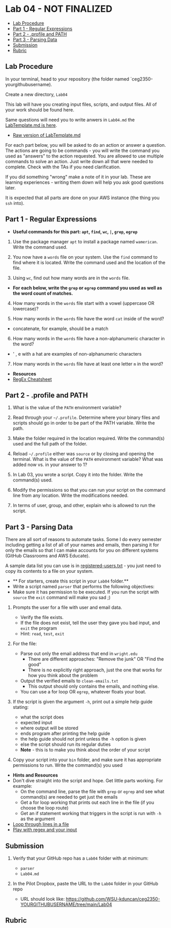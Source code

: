 # Lab 04 - NOT FINALIZED

- [Lab Procedure](#Lab-Procedure)
- [Part 1 - Regular Expressions](#Part-1---Regular-Expressions)
- [Part 2 - .profile and PATH](#Part-2---.profile-and-PATH)
- [Part 3 - Parsing Data](#Part-3---Parsing-Data)
- [Submission](#Submission)
- [Rubric](#Rubric)

## Lab Procedure

In your terminal, head to your repository (the folder named `ceg2350-yourgithubusername).

Create a new directory, `Lab04`

This lab will have you creating input files, scripts, and output files.  All of your work should be found here.

Same questions will need you to write anwers in `Lab04.md` the [LabTemplate.md is here](LabTemplate.md).
   - [Raw version of LabTemplate.md](https://raw.githubusercontent.com/pattonsgirl/Fall2021-CEG2350/main/Labs/Lab04/LabTemplate.md)

For each part below, you will be asked to do an action or answer a question.  The actions are going to be commands - you will write the command you used as "answers" to the action requested.  You are allowed to use multiple commands to solve an action.  Just write down all that were needed to complete.  Check with the TAs if you need clarification.

If you did something "wrong" make a note of it in your lab. These are learning experiences - writing them down will help you ask good questions later. 

It is expected that all parts are done on your AWS instance (the thing you `ssh` into).

## Part 1 - Regular Expressions

- **Useful commands for this part: `apt`, `find`, `wc`, `|`, `grep`, `egrep`**

1. Use the package manager `apt` to install a package named `wamerican`. Write the command used.

2. You now have a `words` file on your system.  Use the `find` command to find where it is located.  Write the command used and the location of the file.

3. Using `wc`, find out how many words are in the `words` file.

- **For each below, write the `grep` or `egrep` command you used as well as the word count of matches.**

4. How many words in the `words` file start with a vowel (uppercase OR lowercase)?

5. How many words in the `words` file have the word `cat` inside of the word?
  - concatenate, for example, should be a match

6. How many words in the `words` file have a non-alphanumeric character in the word?
  - ' , e with a hat are examples of non-alphanumeric characters

7. How many words in the `words` file have at least one letter `m` in the word?

- **Resources**
- [RegEx Cheatsheet](http://web.mit.edu/hackl/www/lab/turkshop/slides/regex-cheatsheet.pdf)

## Part 2 - .profile and PATH 

1. What is the value of the `PATH` environment variable?

2. Read through your `~/.profile`.  Determine where your binary files and scripts should go in order to be part of the PATH variable.  Write the path.

3. Make the folder required in the location required.  Write the command(s) used and the full path of the folder.

4. Reload `~/.profile` either was `source` or by closing and opening the terminal.  What is the value of the `PATH` environment variable?  What was added now vs. in your answer to 1?

5. In Lab 03, you wrote a script.  Copy it into the folder.  Write the command(s) used.

6. Modify the permissions so that you can run your script on the command line from any location.  Write the modifications needed.  

7. In terms of user, group, and other, explain who is allowed to run the script.

## Part 3 - Parsing Data

There are all sort of reasons to automate tasks.  Some I do every semester including getting a list of all of your names and emails, then parsing it for only the emails so that I can make accounts for you on different systems (GitHub Classrooms and AWS Educate).  

A sample data list you can use is in [registered-users.txt](registered-users.txt) - you just need to copy its contents to a file on your system.

- ** For starters, create this script in your `Lab04` folder.**
- Write a script named `parser` that performs the following objectives:
- Make sure it has permission to be executed.  If you run the script with `source` the `exit` command will make you sad ;)

1. Prompts the user for a file with user and email data.
    - Verify the file exists.  
    - If the file does not exist, tell the user they gave you bad input, and `exit` the program
    - Hint: `read`, `test`, `exit`

2. For the file:  
    - Parse out only the email address that end in `wright.edu`
      - There are different approaches: "Remove the junk" OR "Find the good"
      - There is no explicitly right approach, just the one that works for how you think about the problem
    - Output the verified emails to `clean-emails.txt`
      - This output should only contains the emails, and nothing else.
    - You can use a for loop OR `egrep`, whatever floats your boat.

3. If the script is given the argument `-h`, print out a simple help guide stating:
    - what the script does
    - expected input
    - where output will be stored
    - ends program after printing the help guide
    - the help guide should not print unless the `-h` option is given
    - else the script should run its regular duties
    - **Note** - this is to make you think about the order of your script

4. Copy your script into your `bin` folder, and make sure it has appropriate permissions to run.  Write the command(s) you used

- **Hints and Resources**
- Don't dive straight into the script and hope.  Get little parts working.  For example:
  - On the command line, parse the file with `grep` or `egrep` and see what command(s) are needed to get just the emails
  - Get a for loop working that prints out each line in the file (if you choose the loop route)
  - Get an if statement working that triggers in the script is run with `-h` as the argument
- [Loop through lines in a file](https://codefather.tech/blog/bash-loop-through-lines-file/)
- [Play with regex and your input](https://regex101.com/)

## Submission

1. Verify that your GitHub repo has a `Lab04` folder with at minimum:
   - `parser`
   - `Lab04.md`

2. In the Pilot Dropbox, paste the URL to the `Lab04` folder in your GitHub repo
    - URL should look like: https://github.com/WSU-kduncan/ceg2350-YOURGITHUBUSERNAME/tree/main/Lab04

## Rubric


